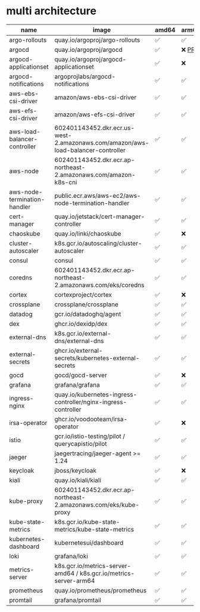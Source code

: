 # multi architecture

name | image | amd64 | arm64
--- | --- | --- | ---
argo-rollouts | quay.io/argoproj/argo-rollouts | ✅ | ✅
argocd | quay.io/argoproj/argocd | ✅ | ❌  [PR](https://github.com/argoproj/argo-cd/pull/6758)
argocd-applicationset | quay.io/argoproj/argocd-applicationset | ✅ | ❌
argocd-notifications | argoprojlabs/argocd-notifications | ✅ | ✅
aws-ebs-csi-driver | amazon/aws-ebs-csi-driver | ✅ | ✅
aws-efs-csi-driver | amazon/aws-efs-csi-driver | ✅ | ✅
aws-load-balancer-controller | 602401143452.dkr.ecr.us-west-2.amazonaws.com/amazon/aws-load-balancer-controller | ✅ | ✅
aws-node | 602401143452.dkr.ecr.ap-northeast-2.amazonaws.com/amazon-k8s-cni | ✅ | ✅
aws-node-termination-handler | public.ecr.aws/aws-ec2/aws-node-termination-handler | ✅ | ✅
cert-manager | quay.io/jetstack/cert-manager-controller | ✅ | ✅
chaoskube | quay.io/linki/chaoskube | ✅ | ❌
cluster-autoscaler | k8s.gcr.io/autoscaling/cluster-autoscaler | ✅ | ✅
consul | consul | ✅ | ✅
coredns | 602401143452.dkr.ecr.ap-northeast-2.amazonaws.com/eks/coredns | ✅ | ✅
cortex | cortexproject/cortex | ✅ | ❌
crossplane | crossplane/crossplane | ✅ | ✅
datadog | gcr.io/datadoghq/agent | ✅ | ✅
dex | ghcr.io/dexidp/dex | ✅ | ✅
external-dns | k8s.gcr.io/external-dns/external-dns | ✅ | ✅
external-secrets | ghcr.io/external-secrets/kubernetes-external-secrets | ✅ | ✅
gocd | gocd/gocd-server | ✅ | ❌
grafana | grafana/grafana | ✅ | ✅
ingress-nginx | quay.io/kubernetes-ingress-controller/nginx-ingress-controller | ✅ | ✅
irsa-operator | ghcr.io/voodooteam/irsa-operator | ✅ | ❌
istio | gcr.io/istio-testing/pilot / querycapistio/pilot | ✅ | ✅
jaeger | jaegertracing/jaeger-agent >= 1.24 | ✅ | ✅
keycloak | jboss/keycloak | ✅ | ❌
kiali | quay.io/kiali/kiali | ✅ | ✅
kube-proxy | 602401143452.dkr.ecr.ap-northeast-2.amazonaws.com/eks/kube-proxy | ✅ | ✅
kube-state-metrics | k8s.gcr.io/kube-state-metrics/kube-state-metrics | ✅ | ✅
kubernetes-dashboard | kubernetesui/dashboard | ✅ | ✅
loki | grafana/loki | ✅ | ✅
metrics-server | k8s.gcr.io/metrics-server-amd64 / k8s.gcr.io/metrics-server-arm64 | ✅ | ✅
prometheus | quay.io/prometheus/prometheus | ✅ | ✅
promtail | grafana/promtail | ✅ | ✅
